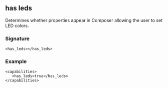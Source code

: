 ## has leds

Determines whether properties appear in Composer allowing the user to set LED colors.


### Signature

`<has_leds></has_leds>`


### Example

```
<capabilities>
   <has_leds>true</has_leds>
</capabilities>
```

